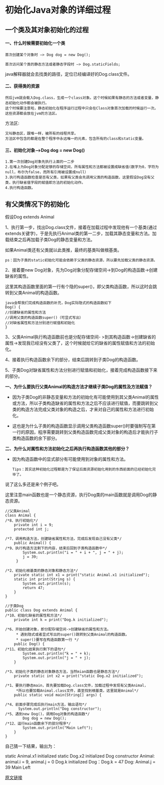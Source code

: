 # 初始化Java对象的详细过程

## 一个类及其对象初始化的过程

#### 一、什么时候需要初始化一个类

    首次创建某个对象时 —> Dog dog = new Dog();

    首次访问某个类的静态方法或者静态字段时 —> Dog.staticFields;

java解释器就会去找类的路径，定位已经编译好的Dog.class文件。

#### 二、获得类的资源

    然后jvm就会载入Dog.class，生成一个class对象。这个时候如果有静态的方法或者变量，静态初始化动作都会被执行。
    这个时候要注意啦，静态初始化在程序运行过程中只会在Class对象首次加载的时候运行一次。这些资源都会放在jvm的方法区。

方法区:

    又叫静态区，跟堆一样，被所有的线程共享。
    方法区中包含的都是在整个程序中永远唯一的元素，包含所有的class和static变量。

#### 三、初始化对象—>Dog dog = new Dog()

    1.第一次创建Dog对象先执行上面的一二步
    2.在堆上为Dog对象分配足够的存储空间，所有属性和方法都被设置成缺省值(数字为0，字符为null，布尔为false，而所有引用被设置成null）
    3.执行构造函数检查是否有父类，如果有父类会先调用父类的构造函数，这里假设Dog没有父类，执行缺省值字段的赋值即方法的初始化动作。
    4.执行构造函数。

## 有父类情况下的初始化

假设Dog extends Animal

1、执行第一步，找出Dog.class文件，接着在加载过程中发现他有一个基类(通过extends关键字)，于是先执行Animal类的第一二步，加载其静态变量和方法。加载结束之后再加载子类Dog的静态变量和方法。

如果Animal类还有父类就以此类推，最终的基类叫做根基类。

    ps：因为子类的static初始化可能会依赖于父类的静态资源，所以要先加载父类的静态资源。

2、接着要new Dog对象，先为Dog对象分配存储空间->到Dog的构造函数->创建缺省的属性。

这里其构造函数里面的第一行有个隐的super()，即父类构造函数，所以这时会跳转到父类Animal的构造函数。

    java会帮我们完成构造函数的补充，Dog实际隐式的构造函数如下
    Dog() {
    //创建缺省的属性和方法
    //调用父类的构造函数super()（可显式写出）
    //对缺省属性和方法分别进行赋值和初始化
    }


3、父类Animal执行构造函数前也是分配存储空间- >到其构造函数->创建缺省的属性->发现我已经没有父类了，这个时候就给它的缺省的属性赋值和方法的初始化。

4、接着执行构造函数余下的部分，结束后跳转到子类Dog的构造函数。

5、子类Dog对缺省属性和方法分别进行赋值和初始化，接着完成构造函数接下来的部分。

**一、为什么要执行父类Animal的构造方法才继续子类Dog的属性及方法赋值？**

- 因为子类Dog的非静态变量和方法的初始化有可能使用到其父类Animal的属性或方法，所以子类构造缺省的属性和方法之后不应该进行赋值，而要跳转到父类的构造方法完成父类对象的构造之后，才来对自己的属性和方法进行初始化。

- 这也是为什么子类的构造函数显示调用父类构造函数super()时要强制写在第一行的原因，程序需要跳转到父类构造函数完成父类对象的构造后才能执行子类构造函数的余下部分。

**二、为什么对属性和方法初始化之后再执行构造函数其他的部分？**

- 因为构造函数中的显式部分有可能使用到对象的属性和方法。

      Tips：其实这种初始化过程都是为了保证后面资源初始化用到的东西前面的已经初始化完毕了。

说了这么多还是来个例子吧。

这里注意main函数也是一个静态资源，执行Dog类的main函数就是调用Dog的静态资源。
```
//父类Animal
class Animal {  
/*8、执行初始化*/  
    private int i = 9;  
    protected int j;  

/*7、调用构造方法，创建缺省属性和方法，完成后发现自己没有父类*/  
    public Animal() {  
/*9、执行构造方法剩下的内容，结束后回到子类构造函数中*/  
        System.out.println("i = " + i + ", j = " + j);  
        j = 39;  
     }  

/*2、初始化根基类的静态对象和静态方法*/  
    private static int x1 = print("static Animal.x1 initialized");  
    static int print(String s) {  
        System.out.println(s);  
        return 47;  
    }  
}  

//子类Dog
public class Dog extends Animal {  
/*10、初始化缺省的属性和方法*/
    private int k = print("Dog.k initialized");  

/*6、开始创建对象，即分配存储空间->创建缺省的属性和方法。
     * 遇到隐式或者显式写出的super()跳转到父类Animal的构造函数。
     * super()要写在构造函数第一行 */  
    public Dog() {
/*11、初始化结束执行剩下的语句*/
        System.out.println("k = " + k);  
        System.out.println("j = " + j);  
    }  

/*3、初始化子类的静态对象静态方法，当然mian函数也是静态方法*/  
    private static int x2 = print("static Dog.x2 initialized");

/*1、要执行静态main，首先要加载Dog.class文件，加载过程中发现有父类Animal，
     *所以也要加载Animal.class文件，直至找到根基类，这里就是Animal*/       
    public static void main(String[] args) {  

/*4、前面步骤完成后执行main方法，输出语句*/
	  System.out.println("Dog constructor");
/*5、遇到new Dog()，调用Dog对象的构造函数*/  
        Dog dog = new Dog();   
/*12、运行main函数余下的部分程序*/            
        System.out.println("Main Left");
    }  
}  
```
自己猜一下结果，输出为：

static Animal.x1 initialized
static Dog.x2 initialized
Dog constructor
Animal: animal.i = 9, animal.j = 0
Dog.k initialized
Dog：Dog.k = 47
Dog: Animal.j = 39
Main Left

[原文链接](https://blog.csdn.net/qq_25665807/article/details/74452181)
